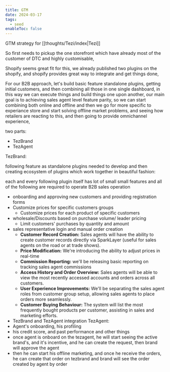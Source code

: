```yaml
---
title: GTM
date: 2024-03-17
tags:
  - seed
enableToc: false
---
```

GTM strategy for [[thoughts/Tezi/index|Tezi]]

So first needs to pickup the one storefront which have already most of the customer of DTC and highly customisable,

Shopify seems great fit for this, we already published two plugins on the shopify, and shopify provides great way to integrate and get things done,

For our B2B approach, let's build basic feature standalone plugins, getting initial customers, and then combining all those in one single dashboard, in this way we can execute things and build things one upon another, our main goal is to achieving sales agent level feature parity, so we can start combining both online and offline and then we go for more specific to experiance store and start solving offline market problems, and seeing how retailers are reacting to this, and then going to provide omnichannel experience,

two parts:

- TezBrand
- TezAgent

TezBrand:

following feature as standalone plugins needed to develop and then creating ecosystem of plugins which work together in beautiful fashion:

each and every following plugin itself has lot of small small features and all of the following are required to operate B2B sales operation 

- onboarding and approving new customers and providing registration forms
- Customize prices for specific customers groups
	- Customize prices for each product of specific customers
- wholesale/Discounts based on purchase volume/ leader pricing
	- Limit customers' purchases by quantity and amount
- sales representative login and manual order creation
	- **Customer Record Creation:** Sales agents will have the ability to create customer records directly via SparkLayer (useful for sales agents on the road or at trade shows).    
	- **Price Modification:** We're introducing the ability to adjust prices in real-time
	- **Commission Reporting:** we'll be releasing basic reporting on tracking sales agent commissions
	- **Access History and Order Overview:** Sales agents will be able to view the most recently accessed accounts and orders across all customers.
	- **User Experience Improvements:** We'll be separating the sales agent roles from customer group setup, allowing sales agents to place orders more seamlessly.
	- **Customer Buying Behaviour:** The system will list the most frequently bought products per customer, assisting in sales and marketing efforts.
- TezBrand and TezAgent integration
TezAgent:
- Agent's onboarding, his profiling
- his credit score, and past performance and other things
- once agent is onboard on the tezagent, he will start seeing the active brand's, and it's incentive, and he can create the request, then brand will approve the agent 
- then he can start his offline marketing, and once he receive the orders, he can create that order on tezbrand and brand will see the order created by agent by order


